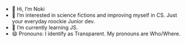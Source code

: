 - 👋 Hi, I’m Noki
- 👀 I’m interested in science fictions and improving myself in CS. Just your everyday roockie Junior dev.
- 🌱 I’m currently learning JS.
- 😄 Pronouns: I identify as Transparent. My pronouns are Who/Where.

<!---
noki-mobi/noki-mobi is a ✨ special ✨ repository because its `README.md` (this file) appears on your GitHub profile.
You can click the Preview link to take a look at your changes.
--->

